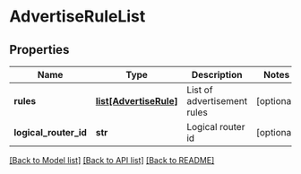 # AdvertiseRuleList

## Properties
Name | Type | Description | Notes
------------ | ------------- | ------------- | -------------
**rules** | [**list[AdvertiseRule]**](AdvertiseRule.md) | List of advertisement rules | [optional] 
**logical_router_id** | **str** | Logical router id | [optional] 

[[Back to Model list]](../README.md#documentation-for-models) [[Back to API list]](../README.md#documentation-for-api-endpoints) [[Back to README]](../README.md)

